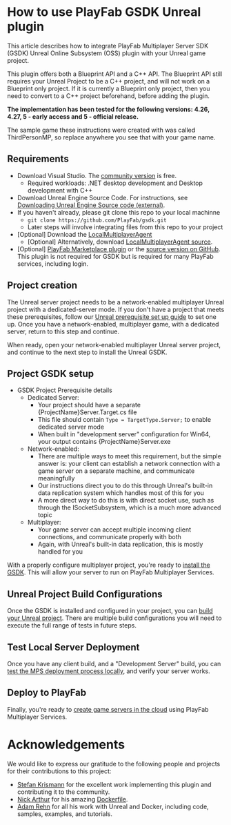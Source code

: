 # How to use PlayFab GSDK Unreal plugin

This article describes how to integrate PlayFab Multiplayer Server SDK (GSDK) Unreal Online Subsystem (OSS) plugin with your Unreal game project.

This plugin offers both a Blueprint API and a C++ API. The Blueprint API still requires your Unreal Project to be a C++ project, and will not work on a Blueprint only project. If it is currently a Blueprint only project, then you need to convert to a C++ project beforehand, before adding the plugin.


**The implementation has been tested for the following versions: 4.26, 4.27, 5 - early access and 5 - official release.**

The sample game these instructions were created with was called ThirdPersonMP, so replace anywhere you see that with your game name.

## Requirements

* Download Visual Studio. The [community version](https://visualstudio.microsoft.com/vs/community/) is free.
	* Required workloads: .NET desktop development and Desktop development with C++
* Download Unreal Engine Source Code. For instructions, see [Downloading Unreal Engine Source code (external)](https://docs.unrealengine.com/4.26/ProgrammingAndScripting/ProgrammingWithCPP/DownloadingSourceCode/).
* If you haven't already, please git clone this repo to your local machinne
	* ```git clone https://github.com/PlayFab/gsdk.git```
	* Later steps will involve integrating files from this repo to your project
* [Optional] Download the [LocalMultiplayerAgent](https://github.com/PlayFab/MpsAgent/releases)
	* [Optional] Alternatively, download [LocalMultiplayerAgent source](https://github.com/PlayFab/MpsAgent/tree/main/LocalMultiplayerAgent).
* [Optional] [PlayFab Marketplace plugin](https://www.unrealengine.com/marketplace/product/playfab-sdk) or the [source version on GitHub](https://github.com/PlayFab/UnrealMarketplacePlugin/tree/master/4.26/PlayFabPlugin/PlayFab). This plugin is not required for GSDK but is required for many PlayFab services, including login.

## Project creation

The Unreal server project needs to be a network-enabled multiplayer Unreal project with a dedicated-server mode. If you don't have a project that meets these prerequisites, follow our [Unreal prerequisite set up guide](ThirdPersonMPSetup.md) to set one up. Once you have a network-enabled, multiplayer game, with a dedicated server, return to this step and continue.

When ready, open your network-enabled multiplayer Unreal server project, and continue to the next step to install the Unreal GSDK.

## Project GSDK setup

* GSDK Project Prerequisite details
	* Dedicated Server:
		* Your project should have a separate {ProjectName}Server.Target.cs file
		* This file should contain ```Type = TargetType.Server;``` to enable dedicated server mode
		* When built in "development server" configuration for Win64, your output contains {ProjectName}Server.exe
	* Network-enabled:
		* There are multiple ways to meet this requirement, but the simple answer is: your client can establish a network connection with a game server on a separate machine, and communicate meaningfully
		* Our instructions direct you to do this through Unreal's built-in data replication system which handles most of this for you
		* A more direct way to do this is with direct socket use, such as through the ISocketSubsystem, which is a much more advanced topic
	* Multiplayer:
		* Your game server can accept multiple incoming client connections, and communicate properly with both
		* Again, with Unreal's built-in data replication, this is mostly handled for you

With a properly configure multiplayer project, you're ready to [install the GSDK](ThirdPersonMPGSDKSetup.md). This will allow your server to run on PlayFab Multiplayer Services.

## Unreal Project Build Configurations

Once the GSDK is installed and configured in your project, you can [build your Unreal project](ThirdPersonMPBuild.md). There are multiple build configurations you will need to execute the full range of tests in future steps.

## Test Local Server Deployment

Once you have any client build, and a "Development Server" build, you can [test the MPS deployment process locally](ThirdPersonMPLocalDeploy.md), and verify your server works.

## Deploy to PlayFab

Finally, you're ready to [create game servers in the cloud](ThirdPersonMPCloudDeploy.md) using PlayFab Multiplayer Services.

# Acknowledgements

We would like to express our gratitude to the following people and projects for their contributions to this project:

- [Stefan Krismann](https://github.com/stkrwork) for the excellent work implementing this plugin and contributing it to the community.
- [Nick Arthur](https://github.com/narthur157) for his amazing [Dockerfile](https://github.com/narthur157/playfab-gsdk-ue4).
- [Adam Rehn](https://github.com/adamrehn) for all his work with Unreal and Docker, including code, samples, examples, and tutorials.
